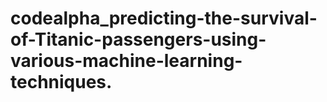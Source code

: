 # codealpha_predicting-the-survival-of-Titanic-passengers-using-various-machine-learning-techniques.